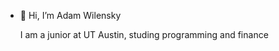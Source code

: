 - 👋 Hi, I’m Adam Wilensky

   I am a junior at UT Austin, studing programming and finance 

<!---
awilensky32/awilensky32 is a ✨ special ✨ repository because its `README.md` (this file) appears on your GitHub profile.
You can click the Preview link to take a look at your changes.
--->
